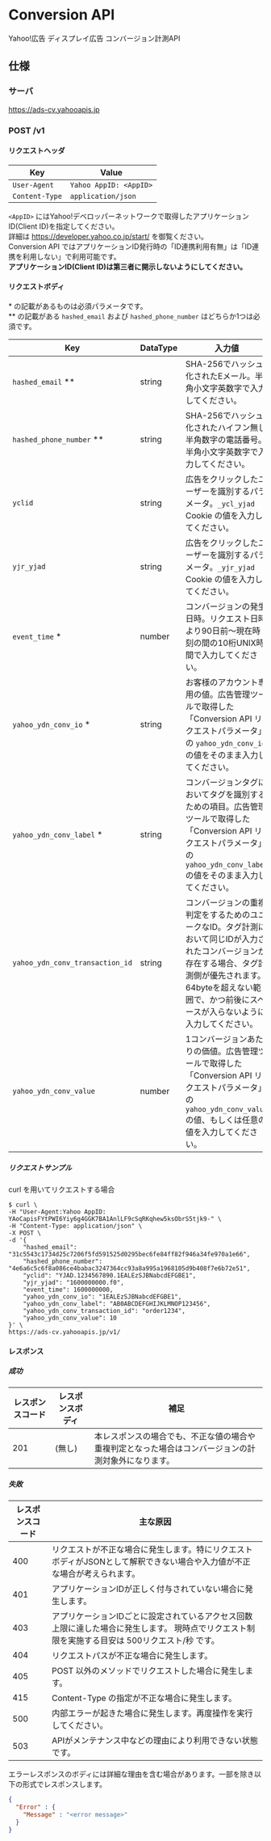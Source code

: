 # Conversion API

Yahoo!広告 ディスプレイ広告 コンバージョン計測API

## 仕様

### サーバ

<https://ads-cv.yahooapis.jp>

### POST /v1

#### リクエストヘッダ

| Key          | Value                |
|--------------|----------------------|
| `User-Agent`   | `Yahoo AppID: <AppID>` |
| `Content-Type` | `application/json`     |

`<AppID>` にはYahoo!デベロッパーネットワークで取得したアプリケーションID(Client ID)を指定してください。  
詳細は <https://developer.yahoo.co.jp/start/> を御覧ください。  
Conversion API ではアプリケーションID発行時の「ID連携利用有無」は「ID連携を利用しない」で利用可能です。  
**アプリケーションID(Client ID)は第三者に開示しないようにしてください。**

#### リクエストボディ

\* の記載があるものは必須パラメータです。  
\** の記載がある `hashed_email` および `hashed_phone_number` はどちらか1つは必須です。

| Key                            | DataType | 入力値                                                                                                               | Value 例                                                                                                  |
|--------------------------------|---------|-------------------------------------------------------------------------------------------------------------------|----------------------------------------------------------------------------------------------------------|
| `hashed_email` **                        | string  | SHA-256でハッシュ化されたEメール。半角小文字英数字で入力してください。                                                                           | `31c5543c1734d25c7206f5fd591525d0295bec6fe84ff82f946a34fe970a1e66`  ( Eメールが `example@example.com` の場合。 ) |
| `hashed_phone_number` **                        | string  | SHA-256でハッシュ化されたハイフン無し半角数字の電話番号。半角小文字英数字で入力してください。                                                                | `4e6a6c5c6f8a086ce4babac3247364cc93a8a995a1968105d9b408f7e6b72e51`  ( 電話番号が `090xxxxyyyy` の場合。 )         |
| `yclid`                        | string  | 広告をクリックしたユーザーを識別するパラメータ。`_ycl_yjad` Cookie の値を入力してください。                                                           | `YJAD.1234567890.1EALEzSJBNabcdEFGBE1`                                                                   |
| `yjr_yjad`                     | string  | 広告をクリックしたユーザーを識別するパラメータ。`_yjr_yjad` Cookie の値を入力してください。                                                           | `1600000000.f0`                                                                                          |
| `event_time` *                 | number  | コンバージョンの発生日時。リクエスト日時より90日前〜現在時刻の間の10桁UNIX時間で入力してください。                                                             | `1600000000`                                                                                             |
| `yahoo_ydn_conv_io` *          | string  | お客様のアカウント専用の値。広告管理ツールで取得した「Conversion API リクエストパラメータ」の `yahoo_ydn_conv_io` の値をそのまま入力してください。                       | `1EALEzSJBNabcdEFGBE1`                                                                                   |
| `yahoo_ydn_conv_label` *       | string  | コンバージョンタグにおいてタグを識別するための項目。広告管理ツールで取得した「Conversion API リクエストパラメータ」の `yahoo_ydn_conv_label` の値をそのまま入力してください。        | `AB0ABCDEFGHIJKLMNOP123456`                                                                              |
| `yahoo_ydn_conv_transaction_id` | string  | コンバージョンの重複判定をするためのユニークなID。タグ計測において同じIDが入力されたコンバージョンが存在する場合、タグ計測側が優先されます。64byteを超えない範囲で、かつ前後にスペースが入らないように入力してください。 | `order1234`                                                                                              |
| `yahoo_ydn_conv_value`         | number  | 1コンバージョンあたりの価値。広告管理ツールで取得した「Conversion API リクエストパラメータ」の `yahoo_ydn_conv_value` の値、もしくは任意の値を入力してください。              | `10`                                                                                                     |

##### リクエストサンプル

curl を用いてリクエストする場合

```terminal
$ curl \
-H "User-Agent:Yahoo AppID: YAoCapisFYtPWI6Yiy6g4GGK7BA1AnlLF9cSqRKqhew5ksObrS5tjk9-" \
-H "Content-Type: application/json" \
-X POST \
-d '{
    "hashed_email": "31c5543c1734d25c7206f5fd591525d0295bec6fe84ff82f946a34fe970a1e66",
    "hashed_phone_number": "4e6a6c5c6f8a086ce4babac3247364cc93a8a995a1968105d9b408f7e6b72e51",
    "yclid": "YJAD.1234567890.1EALEzSJBNabcdEFGBE1",
    "yjr_yjad": "1600000000.f0",
    "event_time": 1600000000,
    "yahoo_ydn_conv_io": "1EALEzSJBNabcdEFGBE1",
    "yahoo_ydn_conv_label": "AB0ABCDEFGHIJKLMNOP123456",
    "yahoo_ydn_conv_transaction_id": "order1234",
    "yahoo_ydn_conv_value": 10
}' \
https://ads-cv.yahooapis.jp/v1/
```

#### レスポンス

##### 成功

| レスポンスコード | レスポンスボディ | 補足                                                 |
| --- | --- |----------------------------------------------------|
| 201 | (無し) | 本レスポンスの場合でも、不正な値の場合や重複判定となった場合はコンバージョンの計測対象外になります。 |

##### 失敗

| レスポンスコード | 主な原因                                                                         |
|----------|------------------------------------------------------------------------------|
| 400      | リクエストが不正な場合に発生します。特にリクエストボディがJSONとして解釈できない場合や入力値が不正な場合が考えられます。               |
| 401      | アプリケーションIDが正しく付与されていない場合に発生します。                                              |
| 403      | アプリケーションIDごとに設定されているアクセス回数上限に達した場合に発生します。 現時点でリクエスト制限を実施する目安は 500リクエスト/秒 です。 |
| 404      | リクエストパスが不正な場合に発生します。                                                         |
| 405      | POST 以外のメソッドでリクエストした場合に発生します。                                                |
| 415      | Content-Type の指定が不正な場合に発生します。                                                |
| 500      | 内部エラーが起きた場合に発生します。再度操作を実行してください。                                             |
| 503      | APIがメンテナンス中などの理由により利用できない状態です。                                               |

エラーレスポンスのボディには詳細な理由を含む場合があります。一部を除き以下の形式でレスポンスします。

```json
{
  "Error" : {
    "Message" : "<error message>"
  }
}
```

